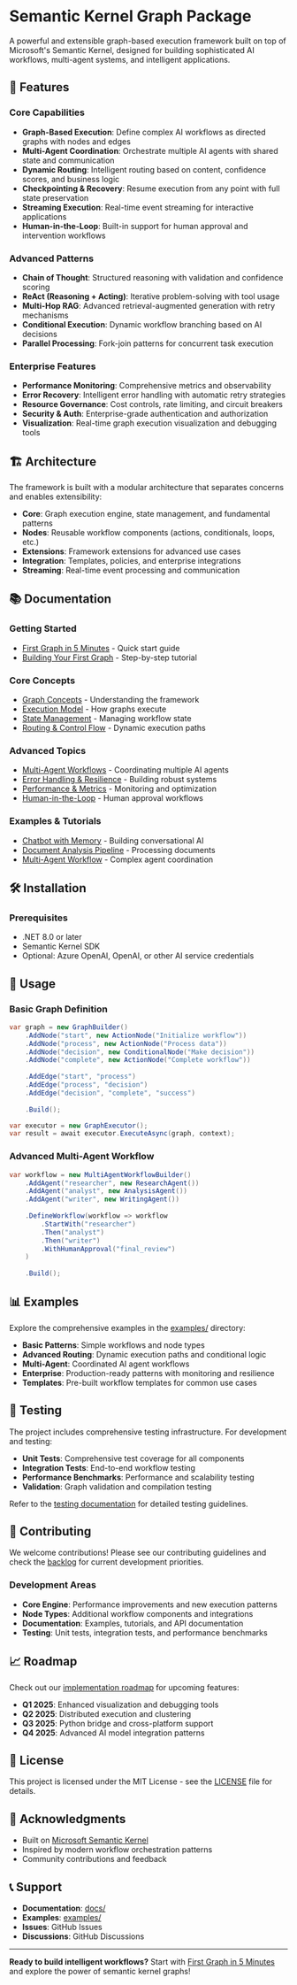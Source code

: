 # Semantic Kernel Graph Package

A powerful and extensible graph-based execution framework built on top of Microsoft's Semantic Kernel, designed for building sophisticated AI workflows, multi-agent systems, and intelligent applications.

## 🚀 Features

### Core Capabilities
* **Graph-Based Execution**: Define complex AI workflows as directed graphs with nodes and edges
* **Multi-Agent Coordination**: Orchestrate multiple AI agents with shared state and communication
* **Dynamic Routing**: Intelligent routing based on content, confidence scores, and business logic
* **Checkpointing & Recovery**: Resume execution from any point with full state preservation
* **Streaming Execution**: Real-time event streaming for interactive applications
* **Human-in-the-Loop**: Built-in support for human approval and intervention workflows

### Advanced Patterns
* **Chain of Thought**: Structured reasoning with validation and confidence scoring
* **ReAct (Reasoning + Acting)**: Iterative problem-solving with tool usage
* **Multi-Hop RAG**: Advanced retrieval-augmented generation with retry mechanisms
* **Conditional Execution**: Dynamic workflow branching based on AI decisions
* **Parallel Processing**: Fork-join patterns for concurrent task execution

### Enterprise Features
* **Performance Monitoring**: Comprehensive metrics and observability
* **Error Recovery**: Intelligent error handling with automatic retry strategies
* **Resource Governance**: Cost controls, rate limiting, and circuit breakers
* **Security & Auth**: Enterprise-grade authentication and authorization
* **Visualization**: Real-time graph execution visualization and debugging tools

## 🏗️ Architecture

The framework is built with a modular architecture that separates concerns and enables extensibility:

* **Core**: Graph execution engine, state management, and fundamental patterns
* **Nodes**: Reusable workflow components (actions, conditionals, loops, etc.)
* **Extensions**: Framework extensions for advanced use cases
* **Integration**: Templates, policies, and enterprise integrations
* **Streaming**: Real-time event processing and communication

## 📚 Documentation

### Getting Started
* [First Graph in 5 Minutes](docs/first-graph-5-minutes.md) - Quick start guide
* [Building Your First Graph](docs/how-to/build-a-graph.md) - Step-by-step tutorial

### Core Concepts
* [Graph Concepts](docs/concepts/graph-concepts.md) - Understanding the framework
* [Execution Model](docs/concepts/execution-model.md) - How graphs execute
* [State Management](docs/concepts/state.md) - Managing workflow state
* [Routing & Control Flow](docs/concepts/routing.md) - Dynamic execution paths

### Advanced Topics
* [Multi-Agent Workflows](docs/patterns/multi-agent.md) - Coordinating multiple AI agents
* [Error Handling & Resilience](docs/how-to/error-handling-and-resilience.md) - Building robust systems
* [Performance & Metrics](docs/how-to/metrics-and-observability.md) - Monitoring and optimization
* [Human-in-the-Loop](docs/how-to/human-in-the-loop.md) - Human approval workflows

### Examples & Tutorials
* [Chatbot with Memory](docs/tutorials/chatbot-with-memory.md) - Building conversational AI
* [Document Analysis Pipeline](docs/tutorials/document-analysis-pipeline.md) - Processing documents
* [Multi-Agent Workflow](docs/tutorials/multi-agent-workflow.md) - Complex agent coordination

## 🛠️ Installation

### Prerequisites
* .NET 8.0 or later
* Semantic Kernel SDK
* Optional: Azure OpenAI, OpenAI, or other AI service credentials

## 🔧 Usage

### Basic Graph Definition
```csharp
var graph = new GraphBuilder()
    .AddNode("start", new ActionNode("Initialize workflow"))
    .AddNode("process", new ActionNode("Process data"))
    .AddNode("decision", new ConditionalNode("Make decision"))
    .AddNode("complete", new ActionNode("Complete workflow"))
    
    .AddEdge("start", "process")
    .AddEdge("process", "decision")
    .AddEdge("decision", "complete", "success")
    
    .Build();

var executor = new GraphExecutor();
var result = await executor.ExecuteAsync(graph, context);
```

### Advanced Multi-Agent Workflow
```csharp
var workflow = new MultiAgentWorkflowBuilder()
    .AddAgent("researcher", new ResearchAgent())
    .AddAgent("analyst", new AnalysisAgent())
    .AddAgent("writer", new WritingAgent())
    
    .DefineWorkflow(workflow => workflow
        .StartWith("researcher")
        .Then("analyst")
        .Then("writer")
        .WithHumanApproval("final_review")
    )
    
    .Build();
```

## 📊 Examples

Explore the comprehensive examples in the [examples/](examples/) directory:

* **Basic Patterns**: Simple workflows and node types
* **Advanced Routing**: Dynamic execution paths and conditional logic
* **Multi-Agent**: Coordinated AI agent workflows
* **Enterprise**: Production-ready patterns with monitoring and resilience
* **Templates**: Pre-built workflow templates for common use cases

## 🧪 Testing

The project includes comprehensive testing infrastructure. For development and testing:

* **Unit Tests**: Comprehensive test coverage for all components
* **Integration Tests**: End-to-end workflow testing
* **Performance Benchmarks**: Performance and scalability testing
* **Validation**: Graph validation and compilation testing

Refer to the [testing documentation](docs/how-to/debug-and-inspection.md) for detailed testing guidelines.

## 🤝 Contributing

We welcome contributions! Please see our contributing guidelines and check the [backlog](semantic-kernel-graph/backlog/) for current development priorities.

### Development Areas
* **Core Engine**: Performance improvements and new execution patterns
* **Node Types**: Additional workflow components and integrations
* **Documentation**: Examples, tutorials, and API documentation
* **Testing**: Unit tests, integration tests, and performance benchmarks

## 📈 Roadmap

Check out our [implementation roadmap](docs/roadmap/implementation-roadmap.md) for upcoming features:

* **Q1 2025**: Enhanced visualization and debugging tools
* **Q2 2025**: Distributed execution and clustering
* **Q3 2025**: Python bridge and cross-platform support
* **Q4 2025**: Advanced AI model integration patterns

## 📄 License

This project is licensed under the MIT License - see the [LICENSE](semantic-kernel-graph/LICENSE) file for details.

## 🙏 Acknowledgments

* Built on [Microsoft Semantic Kernel](https://github.com/microsoft/semantic-kernel)
* Inspired by modern workflow orchestration patterns
* Community contributions and feedback

## 📞 Support

* **Documentation**: [docs/](docs/)
* **Examples**: [examples/](examples/)
* **Issues**: GitHub Issues
* **Discussions**: GitHub Discussions

---

**Ready to build intelligent workflows?** Start with [First Graph in 5 Minutes](docs/first-graph-5-minutes.md) and explore the power of semantic kernel graphs!
